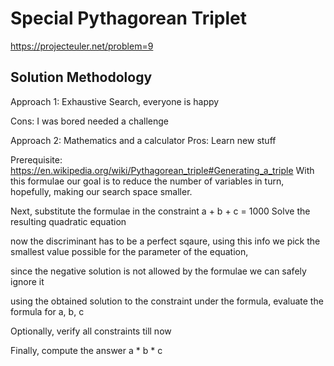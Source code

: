 # Special Pythagorean Triplet

https://projecteuler.net/problem=9

## Solution Methodology

Approach 1: Exhaustive Search, everyone is happy

Cons: I was bored needed a challenge


Approach 2: Mathematics and a calculator
Pros: Learn new stuff

Prerequisite: https://en.wikipedia.org/wiki/Pythagorean_triple#Generating_a_triple
With this formulae our goal is to reduce the number of variables
in turn, hopefully, making our search space smaller.

Next, substitute the formulae in the constraint a + b + c = 1000
Solve the resulting quadratic equation

now the discriminant has to be a perfect sqaure, using this info
we pick the smallest value possible for the parameter of the equation,

since the negative solution is not allowed by the formulae we can safely ignore it

using the obtained solution to the constraint under the formula,
evaluate the formula for a, b, c

Optionally, verify all constraints till now

Finally, compute the answer a * b * c
